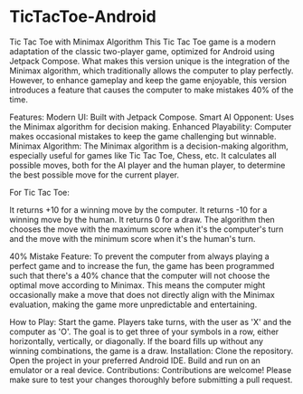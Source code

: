 
# TicTacToe-Android
Tic Tac Toe with Minimax Algorithm
This Tic Tac Toe game is a modern adaptation of the classic two-player game, optimized for Android using Jetpack Compose. What makes this version unique is the integration of the Minimax algorithm, which traditionally allows the computer to play perfectly. However, to enhance gameplay and keep the game enjoyable, this version introduces a feature that causes the computer to make mistakes 40% of the time.

Features:
Modern UI: Built with Jetpack Compose.
Smart AI Opponent: Uses the Minimax algorithm for decision making.
Enhanced Playability: Computer makes occasional mistakes to keep the game challenging but winnable.
Minimax Algorithm:
The Minimax algorithm is a decision-making algorithm, especially useful for games like Tic Tac Toe, Chess, etc. It calculates all possible moves, both for the AI player and the human player, to determine the best possible move for the current player.

For Tic Tac Toe:

It returns +10 for a winning move by the computer.
It returns -10 for a winning move by the human.
It returns 0 for a draw.
The algorithm then chooses the move with the maximum score when it's the computer's turn and the move with the minimum score when it's the human's turn.

40% Mistake Feature:
To prevent the computer from always playing a perfect game and to increase the fun, the game has been programmed such that there's a 40% chance that the computer will not choose the optimal move according to Minimax. This means the computer might occasionally make a move that does not directly align with the Minimax evaluation, making the game more unpredictable and entertaining.

How to Play:
Start the game.
Players take turns, with the user as 'X' and the computer as 'O'.
The goal is to get three of your symbols in a row, either horizontally, vertically, or diagonally.
If the board fills up without any winning combinations, the game is a draw.
Installation:
Clone the repository.
Open the project in your preferred Android IDE.
Build and run on an emulator or a real device.
Contributions:
Contributions are welcome! Please make sure to test your changes thoroughly before submitting a pull request.
